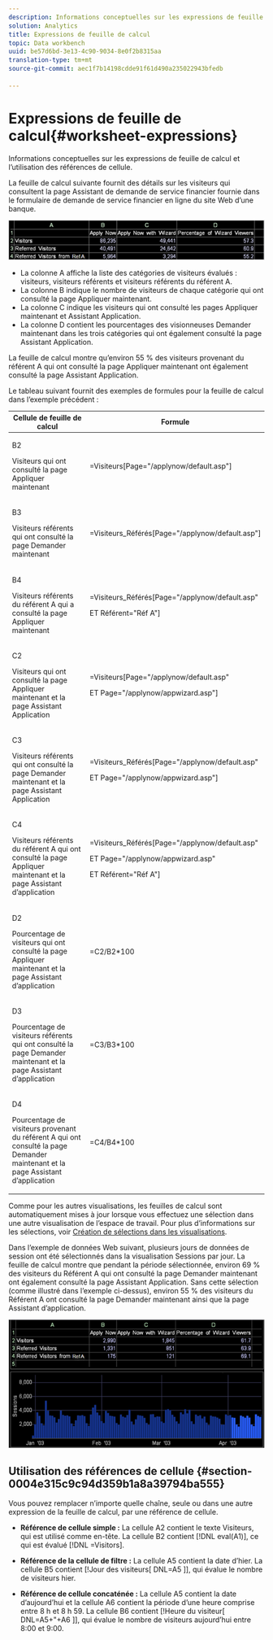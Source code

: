 ```yaml
---
description: Informations conceptuelles sur les expressions de feuille de calcul et l’utilisation des références de cellule.
solution: Analytics
title: Expressions de feuille de calcul
topic: Data workbench
uuid: be57d6bd-3e13-4c90-9034-8e0f2b8315aa
translation-type: tm+mt
source-git-commit: aec1f7b14198cdde91f61d490a235022943bfedb

---
```



# Expressions de feuille de calcul{#worksheet-expressions}

Informations conceptuelles sur les expressions de feuille de calcul et l’utilisation des références de cellule.

La feuille de calcul suivante fournit des détails sur les visiteurs qui consultent la page Assistant de demande de service financier fournie dans le formulaire de demande de service financier en ligne du site Web d’une banque.

![](assets/client-wkst.png)

* La colonne A affiche la liste des catégories de visiteurs évalués : visiteurs, visiteurs référents et visiteurs référents du référent A.
* La colonne B indique le nombre de visiteurs de chaque catégorie qui ont consulté la page Appliquer maintenant.
* La colonne C indique les visiteurs qui ont consulté les pages Appliquer maintenant et Assistant Application.
* La colonne D contient les pourcentages des visionneuses Demander maintenant dans les trois catégories qui ont également consulté la page Assistant Application.

La feuille de calcul montre qu’environ 55 % des visiteurs provenant du référent A qui ont consulté la page Appliquer maintenant ont également consulté la page Assistant Application.

Le tableau suivant fournit des exemples de formules pour la feuille de calcul dans l’exemple précédent :

<table id="table_0F5EFDB58040465AB599E6BE93324822"> 
 <thead> 
  <tr> 
   <th colname="col1" class="entry"> Cellule de feuille de calcul </th> 
   <th colname="col2" class="entry"> Formule </th> 
  </tr> 
 </thead>
 <tbody> 
  <tr> 
   <td colname="col1"> <p>B2 </p> <p>Visiteurs qui ont consulté la page Appliquer maintenant </p> </td> 
   <td colname="col2"> <p><span class="filepath"> =Visiteurs[Page="/applynow/default.asp"]</span> </p> </td> 
  </tr> 
  <tr> 
   <td colname="col1"> <p>B3 </p> <p>Visiteurs référents qui ont consulté la page Demander maintenant </p> </td> 
   <td colname="col2"> <p><span class="filepath"> =Visiteurs_Référés[Page="/applynow/default.asp"]</span> </p> </td> 
  </tr> 
  <tr> 
   <td colname="col1"> <p>B4 </p> <p>Visiteurs référents du référent A qui a consulté la page Appliquer maintenant </p> </td> 
   <td colname="col2"> <p> <span class="filepath"> =Visiteurs_Référés[Page="/applynow/default.asp" </span> </p> <p> ET <span class="filepath"> Référent="Réf A"]</span> </p> </td> 
  </tr> 
  <tr> 
   <td colname="col1"> <p>C2 </p> <p>Visiteurs qui ont consulté la page Appliquer maintenant et la page Assistant Application </p> </td> 
   <td colname="col2"> <p> <span class="filepath"> =Visiteurs[Page="/applynow/default.asp" </span> </p> <p> ET <span class="filepath"> Page="/applynow/appwizard.asp"]</span> </p> </td> 
  </tr> 
  <tr> 
   <td colname="col1"> <p>C3 </p> <p>Visiteurs référents qui ont consulté la page Demander maintenant et la page Assistant Application </p> </td> 
   <td colname="col2"> <p> <span class="filepath"> =Visiteurs_Référés[Page="/applynow/default.asp" </span> </p> <p> ET <span class="filepath"> Page="/applynow/appwizard.asp"]</span> </p> </td> 
  </tr> 
  <tr> 
   <td colname="col1"> <p>C4 </p> <p>Visiteurs référents du référent A qui ont consulté la page Appliquer maintenant et la page Assistant d’application </p> </td> 
   <td colname="col2"> <p> <span class="filepath"> =Visiteurs_Référés[Page="/applynow/default.asp"</span> </p> <p> ET <span class="filepath"> Page="/applynow/appwizard.asp"</span> </p> <p> ET <span class="filepath"> Référent="Réf A"]</span> </p> </td> 
  </tr> 
  <tr> 
   <td colname="col1"> <p>D2 </p> <p>Pourcentage de visiteurs qui ont consulté la page Appliquer maintenant et la page Assistant d’application </p> </td> 
   <td colname="col2"> <p><span class="filepath"> =C2/B2*100</span> </p> </td> 
  </tr> 
  <tr> 
   <td colname="col1"> <p>D3 </p> <p>Pourcentage de visiteurs référents qui ont consulté la page Demander maintenant et la page Assistant d’application </p> </td> 
   <td colname="col2"> <p><span class="filepath"> =C3/B3*100</span> </p> </td> 
  </tr> 
  <tr> 
   <td colname="col1"> <p>D4 </p> <p>Pourcentage de visiteurs provenant du référent A qui ont consulté la page Demander maintenant et la page Assistant d’application </p> </td> 
   <td colname="col2"> <p><span class="filepath"> =C4/B4*100</span> </p> </td> 
  </tr> 
 </tbody> 
</table>

Comme pour les autres visualisations, les feuilles de calcul sont automatiquement mises à jour lorsque vous effectuez une sélection dans une autre visualisation de l’espace de travail. Pour plus d’informations sur les sélections, voir [Création de sélections dans les visualisations](../../../../home/c-get-started/c-vis/c-sel-vis/c-sel-vis.md#concept-012870ec22c7476e9afbf3b8b2515746).

Dans l’exemple de données Web suivant, plusieurs jours de données de session ont été sélectionnés dans la visualisation Sessions par jour. La feuille de calcul montre que pendant la période sélectionnée, environ 69 % des visiteurs du Référent A qui ont consulté la page Demander maintenant ont également consulté la page Assistant Application. Sans cette sélection (comme illustré dans l’exemple ci-dessus), environ 55 % des visiteurs du Référent A ont consulté la page Demander maintenant ainsi que la page Assistant d’application.

![](assets/client-exp.png)

## Utilisation des références de cellule {#section-0004e315c9c94d359b1a8a39794ba555}

Vous pouvez remplacer n’importe quelle chaîne, seule ou dans une autre expression de la feuille de calcul, par une référence de cellule.

* **Référence de cellule simple :** La cellule A2 contient le texte Visiteurs, qui est utilisé comme en-tête. La cellule B2 contient [!DNL eval(A1)], ce qui est évalué [!DNL =Visitors].

* **Référence de la cellule de filtre :** La cellule A5 contient la date d’hier. La cellule B5 contient [!Jour des visiteurs[ DNL=A5 ]], qui évalue le nombre de visiteurs hier.

* **Référence de cellule concaténée :** La cellule A5 contient la date d’aujourd’hui et la cellule A6 contient la période d’une heure comprise entre 8 h et 8 h 59. La cellule B6 contient [!Heure du visiteur[ DNL=A5+&quot;+A6 ]], qui évalue le nombre de visiteurs aujourd’hui entre 8:00 et 9:00.

